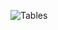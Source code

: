 

![Tables](https://user-images.githubusercontent.com/113591133/191578665-18ac3af0-56d9-47d8-b156-ce5f2ec85204.PNG)
